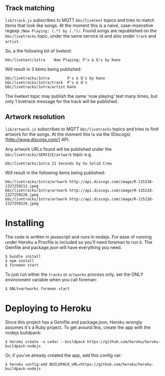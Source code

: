 
## Track matching

`lib/track.js` subscribes to MQTT `bbc/livetext` topics and tries to match items that look like songs. At the moment this is a naive, case-insenstive regexp `/Now Playing: (.*) by (.*)/`. Found songs are republished on the `bbc/livetracks` topic, under the same service id and also under `track` and `artist`.

So, a the following bit of livetext: 

    bbc/livetext/1xtra    Now Playing: P's & Q's by Kano

Will result in 3 items being published:

    bbc/livetracks/1xtra        P's & Q's by Kano
    bbc/livetracks/1xtra/track  P's & Q's
    bbc/livetracks/1xtra/artist Kano

The livetext topic may publish the same 'now playing' text many times, but only 1 livetrack message for the track will be published.

## Artwork resolution

`lib/artwork.js` subscribes to MQTT `bbc/livetracks` topics and tries to find artwork for the songs. At the moment this is via the (Discogs)[http://www.discogs.com/] API.

Any artwork URLs found will be published under the `bbc/livetracks/SERVICE/artwork` topic e.g.

    bbc/livetracks/1xtra 21 Seconds by So Solid Crew

Will result in the following items being published:

    bbc/livetracks/1xtra/artwork http://api.discogs.com/image/R-115228-1327259213.jpeg
    bbc/livetracks/1xtra/artwork http://api.discogs.com/image/R-115228-1327259220.jpeg
    bbc/livetracks/1xtra/artwork http://api.discogs.com/image/R-115228-1327259226.jpeg

# Installing

The code is written in javascript and runs in nodejs. For ease of running under Heroku a Procfile is included so you'll need foreman to run it. The Gemfile and package.json will have everything you need.

    $ bundle install 
    $ npm install
    $ foreman start

To just run either the `tracks` or `artworks` process only, set the ONLY environment variable when you call foreman:

    $ ONLY=artworks foreman start

 # Deploying to Heroku

 Since this project has a Gemfile and package.json, Heroku wrongly assumes it's a Ruby project. To get around this, create the app with the nodejs buildpack:

    $ heroku create -s cedar --buildpack https://github.com/heroku/heroku-buildpack-nodejs

Or, if you've already created the app, add this config var:

    $ heroku config:add BUILDPACK_URL=https://github.com/heroku/heroku-buildpack-nodejs

